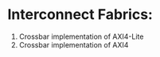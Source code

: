 # Interconnect Fabrics:

1. Crossbar implementation of AXI4-Lite
2. Crossbar implementation of AXI4

